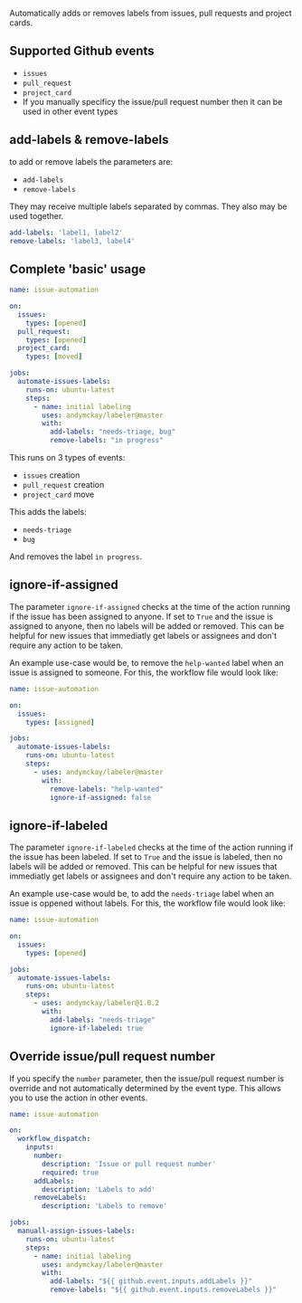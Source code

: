 Automatically adds or removes labels from issues, pull requests and project cards.


## Supported Github events
- `issues`
- `pull_request`
- `project_card`
- If you manually specificy the issue/pull request number then it can be used in other event types

## add-labels & remove-labels
to add or remove labels the parameters are:
- `add-labels`
- `remove-labels` 

They may receive multiple labels separated by commas.
They also may be used together. 

```yml
add-labels: 'label1, label2'
remove-labels: 'label3, label4'
```

## Complete 'basic' usage

```yml
name: issue-automation

on:
  issues:
    types: [opened]
  pull_request:
    types: [opened]
  project_card:
    types: [moved]

jobs:
  automate-issues-labels:
    runs-on: ubuntu-latest
    steps:
      - name: initial labeling
        uses: andymckay/labeler@master
        with:
          add-labels: "needs-triage, bug"
          remove-labels: "in progress"

```

This runs on 3 types of events:
- `issues` creation
- `pull_request` creation
- `project_card` move

This adds the labels:
- `needs-triage`
- `bug` 

And removes the label `in progress`.

## ignore-if-assigned

The parameter `ignore-if-assigned` checks at the time of the action running if the issue has been assigned to anyone. If set to `True` and the issue is assigned to anyone, then no labels will be added or removed. This can be helpful for new issues that immediatly get labels or assignees and don't require any action to be taken.

An example use-case would be, to remove the `help-wanted` label when an issue is assigned to someone. For this, the workflow file would look like:

```yml
name: issue-automation

on:
  issues:
    types: [assigned]

jobs:
  automate-issues-labels:
    runs-on: ubuntu-latest
    steps:
      - uses: andymckay/labeler@master
        with:
          remove-labels: "help-wanted"
          ignore-if-assigned: false
```

## ignore-if-labeled

The parameter `ignore-if-labeled` checks at the time of the action running if the issue has been labeled. If set to `True` and the issue is labeled, then no labels will be added or removed. This can be helpful for new issues that immediatly get labels or assignees and don't require any action to be taken.

An example use-case would be, to add the `needs-triage` label when an issue is oppened without labels. For this, the workflow file would look like:

```yml
name: issue-automation

on:
  issues:
    types: [opened]

jobs:
  automate-issues-labels:
    runs-on: ubuntu-latest
    steps:
      - uses: andymckay/labeler@1.0.2
        with:
          add-labels: "needs-triage"
          ignore-if-labeled: true
```

## Override issue/pull request number

If you specify the `number` parameter, then the issue/pull request number is override and not automatically determined by the event type. This allows you to use the action in other events.

```yml
name: issue-automation

on:
  workflow_dispatch:
    inputs:
      number:
        description: 'Issue or pull request number'     
        required: true
      addLabels:
        description: 'Labels to add'        
      removeLabels:
        description: 'Labels to remove'        

jobs:
  manuall-assign-issues-labels:
    runs-on: ubuntu-latest
    steps:
      - name: initial labeling
        uses: andymckay/labeler@master
        with:
          add-labels: "${{ github.event.inputs.addLabels }}"
          remove-labels: "${{ github.event.inputs.removeLabels }}"
```
